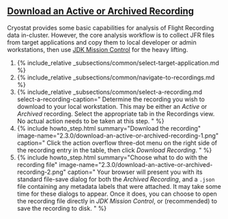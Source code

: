 ## [Download an Active or Archived Recording](#download-an-active-or-archived-recording)
Cryostat provides some basic capabilities for analysis of Flight Recording data
in-cluster. However, the core analysis workflow is to collect JFR files from
target applications and copy them to local developer or admin workstations, then
use [JDK Mission Control](https://github.com/openjdk/jmc) for the heavy lifting.

<ol>
  <li>
    {% include_relative _subsections/common/select-target-application.md %}
  </li>
  <li>
    {% include_relative _subsections/common/navigate-to-recordings.md %}
  </li>
  <li>
    {% include_relative _subsections/common/select-a-recording.md
        select-a-recording-caption="
        Determine the recording you wish to download to your local workstation.
        This may be either an <i>Active</i> or <i>Archived</i> recording.
        Select the appropriate tab in the Recordings view. No actual action
        needs to be taken at this step.
      "
    %}
  </li>
  <li>
    {% include howto_step.html
      summary="Download the recording"
      image-name="2.3.0/download-an-active-or-archived-recording-1.png"
      caption="
        Click the action overflow three-dot menu on the right side of the
        recording entry in the table, then click <i>Download Recording</i>.
      "
    %}
  </li>
  <li>
    {% include howto_step.html
      summary="Choose what to do with the recording file"
      image-name="2.3.0/download-an-active-or-archived-recording-2.png"
      caption="
        Your browser will present you with its standard file-save dialog for both 
        the <i>Archived Recording</i>, and a <code>.json</code> file containing any
        metadata labels that were attached. It may take some time for these dialogs 
        to appear. Once it does, you can choose to open the recording file directly 
        in <i>JDK Mission Control</i>, or (recommended) to save the recording to disk.
      "
    %}
  </li>
</ol>
